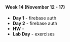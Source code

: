 #### Week 14 (November 12 - 17)
* **Day 1** - firebase auth
* **Day 2** - firebase auth
* **HW** -
* **Lab Day** - exercises